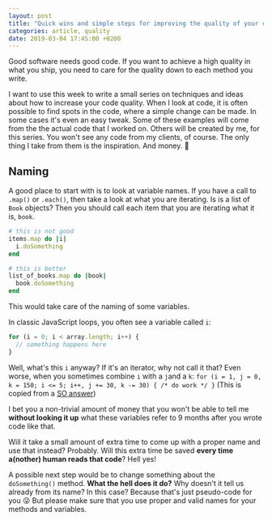 ```yaml
---
layout: post
title: "Quick wins and simple steps for improving the quality of your code"
categories: article, quality
date: 2019-03-04 17:45:00 +0200
---
```



Good software needs good code. If you want to achieve a high quality in what you ship, you need to care for the quality down to each method you write.

I want to use this week to write a small series on techniques and ideas about how to increase your code quality.
When I look at code, it is often possible to find spots in the code, where a simple change can be made. In some cases it's even an easy tweak.
Some of these examples will come from the the actual code that I worked on. Others will be created by me, for this series. You won't see any code from my clients, of course. The only thing I take from them is the inspiration. And money. 🤣

## Naming

A good place to start with is to look at variable names. If you have a call to `.map()` or `.each()`, then take a look at what you are iterating. Is is a list of `Book` objects? Then you should call each item that you are iterating what it is, `book`.

```ruby
# this is not good
items.map do |i|
  i.doSomething
end

# this is better
list_of_books.map do |book|
  book.doSomething
end
```

This would take care of the naming of some variables.

In classic JavaScript loops, you often see a variable called `i`:
```js
for (i = 0; i < array.length; i++) {
  // something happens here
}
```

Well, what's this `i` anyway? If it's an iterator, why not call it that? Even worse, when you sometimes combine `i` with a `j`and a `k`:
`for (i = 1, j = 0, k = 150; i <= 5; i++, j += 30, k -= 30) { /* do work */ }`
(This is copied from a [SO answer][1])

I bet you a non-trivial amount of money that you won't be able to tell me **without looking it up** what these variables refer to 9 months after you wrote code like that.

Will it take a small amount of extra time to come up with a proper name and use that instead? Probably. Will this extra time be saved **every time a(nother) human reads that code**? Hell yes!

A possible next step would be to change something about the `doSomething()` method. **What the hell does it do?** Why doesn't it tell us already from its name?
In this case? Because that's just pseudo-code for you 😜
But please make sure that you use proper and valid names for your methods and variables.

[1]:	https://stackoverflow.com/a/8348823 "SO answer"